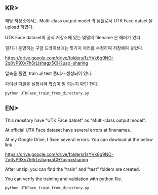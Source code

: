 ## KR>

해당 저장소에서는 Multi-class output model 의 샘플로서 UTK Face datset 을 upload 하였다.

UTK Face dataset의 공식 저장소에 있는 몇몇의 filename 은 에러가 있다.

필자가 운영하는 구글 드라이브에는 몇가지 에러를 수정하여 저장해여 놓았다.

https://drive.google.com/drive/folders/1zYVk6g9NO-2q0vP9Xv7h6rLishagx5CH?usp=sharing

압축을 풀면, train 과 test 폴더가 생성되어 있다.

파이썬 파일을 실행시켜 학습이 잘 되는지 확인 한다.

    python UTKFace_train_from_directory.py



## EN>

This reository have "UTK Face datset" as "Multi-class output model".

At official UTK Face dataset have several errors at finenames.

At my Google Drive, I fixed several errors. You can dowload at the below link

https://drive.google.com/drive/folders/1zYVk6g9NO-2q0vP9Xv7h6rLishagx5CH?usp=sharing

After unzip, you can find the "train" and "test" folders are created. 

You can verify the training and validation with python file.

    python UTKFace_train_from_directory.py
